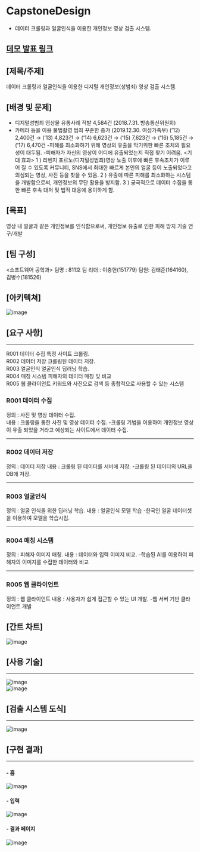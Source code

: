 # CapstoneDesign
* 데이터 크롤링과 얼굴인식을 이용한 개인정보 영상 검출 시스템.

## [데모 발표 링크](https://youtu.be/Z-rEd8UgH2U)

## [제목/주제]
데이터 크롤링과 얼굴인식을 이용한 디지털 개인정보(성범죄) 영상 검출 시스템.

## [배경 및 문제]
- 디지털성범죄 영상물 유통사례 적발 4,584건 (2018.7.31. 방송통신위원회)
- 카메라 등을 이용 불법촬영 범죄 꾸준한 증가 (2019.12.30. 여성가족부)
(’12) 2,400건 → (’13) 4,823건 → (’14) 6,623건 → (’15) 7,623건 → (’16) 5,185건 → (’17) 6,470건
-피해를 최소화하기 위해 영상의 유출을 막기위한 빠른 조치의 필요성이 대두됨.
-피해자가 자신의 영상이 어디에 유출되었는지 직접 찾기 어려움.
<기대 효과>
1 ) 리벤지 포르노(디지털성범죄)영상 노출 이후에 빠른 후속조치가 이루어 질 수 있도록 커뮤니티, SNS에서 최대한 빠르게 본인의 얼굴 등이 노출되었다고 의심되는 영상, 사진 등을 찾을 수 있음. 
2 ) 유출에 따른 피해를 최소화하는 시스템을 개발함으로써, 개인정보의 무단 활용을 방지함. 
3 ) 궁극적으로 데이터 수집을 통한 빠른 후속 대처 및 법적 대응에 용이하게 함.

## [목표]
영상 내 얼굴과 같은 개인정보를 인식함으로써, 개인정보 유출로 인한 피해 방지 기술 연구/개발




## [팀 구성]
<소프트웨어 공학과>
팀명 : 811호
	팀 리더 : 이충헌(151779)
	팀원: 김태준(164160), 김병수(181526)

## [아키텍쳐] 
![image](https://user-images.githubusercontent.com/61380786/116859257-a6b6a380-ac3a-11eb-984e-1c1fdec75402.png)



## [요구 사항]
********* 
R001	데이터 수집	특정 사이트 크롤링.    
R002	데이터 저장	크롤링된 데이터 저장.    
R003	얼굴인식	얼굴인식 딥러닝 학습.    
R004	매칭 시스템	피해자의 데이터 매칭 및 비교    
R005	웹 클라이언트	키워드와 사진으로 검색 등 종합적으로 사용할 수 있는 시스템


### R001 데이터 수집
정의 : 사진 및 영상 데이터 수집.  
내용 : 크롤링을 통한 사진 및 영상 데이터 수집. 
  -크롤링 기법을 이용하여 개인정보 영상이 유출 되었을 거라고 예상되는 사이트에서 데이터 수집.
***********  
  

### R002 데이터 저장
정의 : 데이터 저장
내용 : 크롤링 된 데이터를 서버에 저장.
  -크롤링 된 데이터의 URL을 DB에 저장.
***********  

### R003 얼굴인식
정의 : 얼굴 인식을 위한 딥러닝 학습.
내용 : 얼굴인식 모델 학습
  -한국인 얼굴 데이터셋을 이용하여 모델을 학습시킴.
***********  
  

### R004 매칭 시스템
정의 : 피해자 이미지 매칭.
내용 : 데이터와 입력 이미지 비교.
  -학습된 AI를 이용하여 피해자의 이미지를 수집한 데이터와 비교
***********  
  


### R005 웹 클라이언트
정의 : 웹 클라이언트
내용 : 사용자가 쉽게 접근할 수 있는 UI 개발.
  -웹 서버 기반 클라이언트 개발
  

## [간트 차트]       
![image](https://user-images.githubusercontent.com/61380786/116859237-a0282c00-ac3a-11eb-9ac7-98fa21a68cfd.png)


 ## [사용 기술]
 *****
 ![image](https://user-images.githubusercontent.com/61380786/120881210-8a779f00-c60a-11eb-8e1f-16fccb962851.png)        
 ![image](https://user-images.githubusercontent.com/61380786/120881215-906d8000-c60a-11eb-9f56-f9526ce801f6.png)
 
 
## [검출 시스템 도식]
*****
![image](https://user-images.githubusercontent.com/61380786/120881461-2950cb00-c60c-11eb-914e-e8a6630abf85.png)


 
 ## [구현 결과]
 *****
 #### - 홈
 ![image](https://user-images.githubusercontent.com/61380786/120881235-ada24e80-c60a-11eb-85b5-22820c30c65a.png)
 #### - 입력
  ![image](https://user-images.githubusercontent.com/61380786/120881251-beeb5b00-c60a-11eb-9051-d11add5959f6.png)
 #### - 결과 페이지
  ![image](https://user-images.githubusercontent.com/61380786/120881244-ba26a700-c60a-11eb-80c3-50995faa143f.png)





